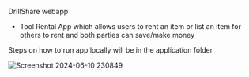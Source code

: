 DrillShare webapp 
- Tool Rental App which allows users to rent an item or list an item for others to rent and both parties can save/make money

Steps on how to run app locally will be in the application folder



![Screenshot 2024-06-10 230849](https://github.com/arsanyattalla/DrillShare-webapp/assets/67488163/66d3f57b-17b2-4992-8f02-bf0060439b7a)
